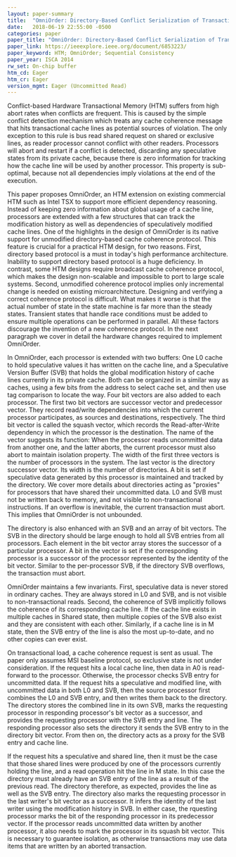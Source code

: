 ```yaml
---
layout: paper-summary
title:  "OmniOrder: Directory-Based Conflict Serialization of Transactions"
date:   2018-06-19 22:55:00 -0500
categories: paper
paper_title: "OmniOrder: Directory-Based Conflict Serialization of Transactions"
paper_link: https://ieeexplore.ieee.org/document/6853223/
paper_keyword: HTM; OmniOrder; Sequential Consistency
paper_year: ISCA 2014
rw_set: On-chip buffer
htm_cd: Eager
htm_cr: Eager
version_mgmt: Eager (Uncommitted Read)
---
```


Conflict-based Hardware Transactional Memory (HTM) suffers from high abort rates when conflicts are frequent.
This is caused by the simple conflict detection mechanism which treats any cache coherence message that hits 
transactional cache lines as potential sources of violation. The only exception to this rule is bus read shared 
request on shared or exclusive lines, as reader processor cannot conflict with other readers. Processors 
will abort and restart if a conflict is detected, discarding any speculative states from its private cache, 
because there is zero information for tracking how the cache line will be used by another processor. This 
property is sub-optimal, because not all dependencies imply violations at the end of the execution.

This paper proposes OmniOrder, an HTM extension on existing commercial HTM such as Intel TSX to support more 
efficient dependency reasoning. Instead of keeping zero information about global usage of a cache line, processors 
are extended with a few structures that can track the modification history as well as dependencies of 
speculatively modified cache lines. One of the highlights in the design of OmniOrder is its native support for 
unmodified directory-based cache coherence protocol. This feature is crucial for a practical HTM design, for two
reasons. First, directory based protocol is a must in today's high performance architecture. Inability to 
support directory based protocol is a huge deficiency. In contrast, some HTM designs require broadcast 
cache coherence protocol, which makes the design non-scalable and impossible to port to large scale systems.
Second, unmodified coherence protocol implies only incremental change is needed on existing microarchitecture.
Designing and verifying a correct coherence protocol is difficult. What makes it worse is that the actual 
number of state in the state machine is far more than the steady states. Transient states that handle
race conditions must be added to ensure multiple operations can be performed in parallel. All these factors 
discourage the invention of a new coherence protocol. In the next paragraph we cover in detail the hardware 
changes required to implement OmniOrder.

In OmniOrder, each processor is extended with two buffers: One L0 cache to hold speculative values it 
has written on the cache line, and a Speculative Version Buffer (SVB) that holds the global modification
history of cache lines currently in its private cache. Both can be organized in a similar way as caches, 
using a few bits from the address to select cache set, and then use tag comparison to locate the way.
Four bit vectors are also added to each processor. The first two bit vectors are successor vector and predecessor 
vector. They record read/write dependencies into which the current processor participates, as sources and 
destinations, respectively. The third bit vector is called the squash vector, which records the Read-after-Write
dependency in which the processor is the destination. The name of the vector suggests its function: When the 
processor reads uncommitted data from another one, and the latter aborts, the current processor must also
abort to maintain isolation property. The width of the first three vectors is the number of processors 
in the system. The last vector is the directory successor vector. Its width is the number of directories.
A bit is set if speculative data generated by this processor is maintained and tracked by the directory. 
We cover more details about directories acting as "proxies" for processors that have shared their uncommitted
data. L0 and SVB must not be written back to memory, and not visible to non-transactional instructions. 
If an overflow is inevitable, the current transaction must abort. This implies that OmniOrder is not unbounded.

The directory is also enhanced with an SVB and an array of bit vectors. The SVB in the directory should be large
enough to hold all SVB entries from all processors. Each element in the bit vector array stores the successor
of a particular processor. A bit in the vector is set if the corresponding processor is a successor of 
the processor represented by the identity of the bit vector. Similar to the per-processor SVB, if the 
directory SVB overflows, the transaction must abort.

OmniOrder maintains a few invariants. First, speculative data is never stored in ordinary caches. They are always 
stored in L0 and SVB, and is not visible to non-transactional reads. Second, the coherence of SVB implicitly follows 
the coherence of its corresponding cache line. If the cache line exists in multiple caches in Shared state, then
multiple copies of the SVB also exist and they are consistent with each other. Similarly, if a cache line is in M
state, then the SVB entry of the line is also the most up-to-date, and no other copies can ever exist.

On transactional load, a cache coherence request is sent as usual. The paper only assumes MSI baseline protocol, so
exclusive state is not under consideration. If the request hits a local cache line, then data in A0 is read-forward
to the processor. Otherwise, the processor checks SVB entry for uncommitted data. If the request hits a speculative 
and modified line, with uncommitted data in both L0 and SVB, then the source processor first combines the L0 and 
SVB entry, and then writes them back to the directory. The directory stores the combined line in its own SVB, marks 
the requesting processor in responding processor's bit vector as a successor, and provides the requesting processor 
with the SVB entry and line. The responding processor also sets the directory it sends the SVB entry to in the directory 
bit vector. From then on, the directory acts as a proxy for the SVB entry and cache line. 

If the request hits a speculative and shared line, then it must be the case that those shared lines were produced
by one of the processors currently holding the line, and a read operation hit the line in M state. In this case
the directory must already have an SVB entry of the line as a result of the previous read. The directory therefore, 
as expected, provides the line as well as the SVB entry. The directory also marks the requesting processor in the 
last writer's bit vector as a successor. It infers the identity of the last writer using the modification history in SVB.
In either case, the rquesting processor marks the bit of the responding processor in its predecessor vector. If the 
processor reads uncommitted data written by another processor, it also needs to mark the processor in its squash bit
vector. This is necessary to guarantee isolation, as otherwise transactions may use data items that are written by
an aborted transaction.

